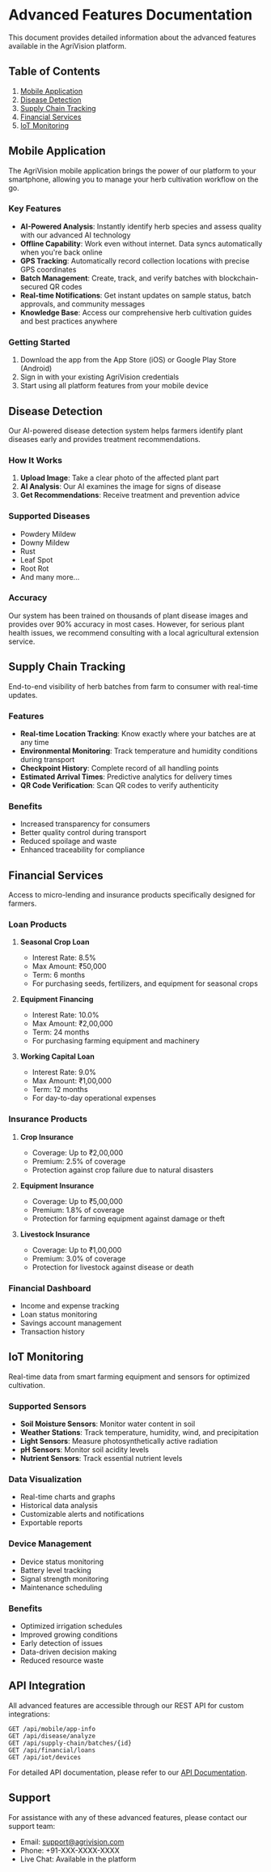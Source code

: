 # Advanced Features Documentation

This document provides detailed information about the advanced features available in the AgriVision platform.

## Table of Contents
1. [Mobile Application](#mobile-application)
2. [Disease Detection](#disease-detection)
3. [Supply Chain Tracking](#supply-chain-tracking)
4. [Financial Services](#financial-services)
5. [IoT Monitoring](#iot-monitoring)

## Mobile Application

The AgriVision mobile application brings the power of our platform to your smartphone, allowing you to manage your herb cultivation workflow on the go.

### Key Features
- **AI-Powered Analysis**: Instantly identify herb species and assess quality with our advanced AI technology
- **Offline Capability**: Work even without internet. Data syncs automatically when you're back online
- **GPS Tracking**: Automatically record collection locations with precise GPS coordinates
- **Batch Management**: Create, track, and verify batches with blockchain-secured QR codes
- **Real-time Notifications**: Get instant updates on sample status, batch approvals, and community messages
- **Knowledge Base**: Access our comprehensive herb cultivation guides and best practices anywhere

### Getting Started
1. Download the app from the App Store (iOS) or Google Play Store (Android)
2. Sign in with your existing AgriVision credentials
3. Start using all platform features from your mobile device

## Disease Detection

Our AI-powered disease detection system helps farmers identify plant diseases early and provides treatment recommendations.

### How It Works
1. **Upload Image**: Take a clear photo of the affected plant part
2. **AI Analysis**: Our AI examines the image for signs of disease
3. **Get Recommendations**: Receive treatment and prevention advice

### Supported Diseases
- Powdery Mildew
- Downy Mildew
- Rust
- Leaf Spot
- Root Rot
- And many more...

### Accuracy
Our system has been trained on thousands of plant disease images and provides over 90% accuracy in most cases. However, for serious plant health issues, we recommend consulting with a local agricultural extension service.

## Supply Chain Tracking

End-to-end visibility of herb batches from farm to consumer with real-time updates.

### Features
- **Real-time Location Tracking**: Know exactly where your batches are at any time
- **Environmental Monitoring**: Track temperature and humidity conditions during transport
- **Checkpoint History**: Complete record of all handling points
- **Estimated Arrival Times**: Predictive analytics for delivery times
- **QR Code Verification**: Scan QR codes to verify authenticity

### Benefits
- Increased transparency for consumers
- Better quality control during transport
- Reduced spoilage and waste
- Enhanced traceability for compliance

## Financial Services

Access to micro-lending and insurance products specifically designed for farmers.

### Loan Products
1. **Seasonal Crop Loan**
   - Interest Rate: 8.5%
   - Max Amount: ₹50,000
   - Term: 6 months
   - For purchasing seeds, fertilizers, and equipment for seasonal crops

2. **Equipment Financing**
   - Interest Rate: 10.0%
   - Max Amount: ₹2,00,000
   - Term: 24 months
   - For purchasing farming equipment and machinery

3. **Working Capital Loan**
   - Interest Rate: 9.0%
   - Max Amount: ₹1,00,000
   - Term: 12 months
   - For day-to-day operational expenses

### Insurance Products
1. **Crop Insurance**
   - Coverage: Up to ₹2,00,000
   - Premium: 2.5% of coverage
   - Protection against crop failure due to natural disasters

2. **Equipment Insurance**
   - Coverage: Up to ₹5,00,000
   - Premium: 1.8% of coverage
   - Protection for farming equipment against damage or theft

3. **Livestock Insurance**
   - Coverage: Up to ₹1,00,000
   - Premium: 3.0% of coverage
   - Protection for livestock against disease or death

### Financial Dashboard
- Income and expense tracking
- Loan status monitoring
- Savings account management
- Transaction history

## IoT Monitoring

Real-time data from smart farming equipment and sensors for optimized cultivation.

### Supported Sensors
- **Soil Moisture Sensors**: Monitor water content in soil
- **Weather Stations**: Track temperature, humidity, wind, and precipitation
- **Light Sensors**: Measure photosynthetically active radiation
- **pH Sensors**: Monitor soil acidity levels
- **Nutrient Sensors**: Track essential nutrient levels

### Data Visualization
- Real-time charts and graphs
- Historical data analysis
- Customizable alerts and notifications
- Exportable reports

### Device Management
- Device status monitoring
- Battery level tracking
- Signal strength monitoring
- Maintenance scheduling

### Benefits
- Optimized irrigation schedules
- Improved growing conditions
- Early detection of issues
- Data-driven decision making
- Reduced resource waste

## API Integration

All advanced features are accessible through our REST API for custom integrations:

```
GET /api/mobile/app-info
GET /api/disease/analyze
GET /api/supply-chain/batches/{id}
GET /api/financial/loans
GET /api/iot/devices
```

For detailed API documentation, please refer to our [API Documentation](/api/docs).

## Support

For assistance with any of these advanced features, please contact our support team:
- Email: support@agrivision.com
- Phone: +91-XXX-XXXX-XXXX
- Live Chat: Available in the platform